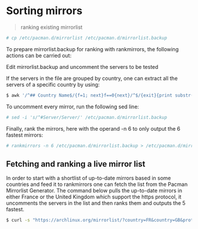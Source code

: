 # Sorting mirrors

> ranking existing mirrorlist

```bash
# cp /etc/pacman.d/mirrorlist /etc/pacman.d/mirrorlist.backup

```

To prepare mirrorlist.backup for ranking with rankmirrors, the following actions can be carried out:

Edit mirrorlist.backup and uncomment the servers to be tested

If the servers in the file are grouped by country, one can extract all the servers of a specific country by using:

```bash
$ awk '/^## Country Name$/{f=1; next}f==0{next}/^$/{exit}{print substr($0, 1);}' /etc/pacman.d/mirrorlist.backup
``` 

To uncomment every mirror, run the following sed line: 

```bash
# sed -i 's/^#Server/Server/' /etc/pacman.d/mirrorlist.backup
```

Finally, rank the mirrors, here with the operand -n 6 to only output the 6 fastest mirrors: 

```bash
# rankmirrors -n 6 /etc/pacman.d/mirrorlist.backup > /etc/pacman.d/mirrorlist
```

## Fetching and ranking a live mirror list

In order to start with a shortlist of up-to-date mirrors based in some countries and feed it to rankmirrors one can fetch the list from the Pacman Mirrorlist Generator. The command below pulls the up-to-date mirrors in either France or the United Kingdom which support the https protocol, it uncomments the servers in the list and then ranks them and outputs the 5 fastest. 

```bash
$ curl -s "https://archlinux.org/mirrorlist/?country=FR&country=GB&protocol=https&use_mirror_status=on" | sed -e 's/^#Server/Server/' -e '/^#/d' | rankmirrors -n 5 -
```

